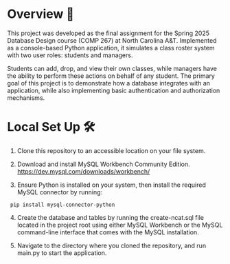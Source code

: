 # Overview 🚀
This project was developed as the final assignment for the Spring 2025 Database Design course (COMP 267) at North Carolina A&T. Implemented as a console-based Python application,
it simulates a class roster system with two user roles: students and managers.

Students can add, drop, and view their own classes, while managers have the ability to perform these actions on behalf of any student. The primary goal of this project is to demonstrate 
how a database integrates with an application, while also implementing basic authentication and authorization mechanisms.

# Local Set Up 🛠️
1. Clone this repository to an accessible location on your file system.

2. Download and install MySQL Workbench Community Edition. https://dev.mysql.com/downloads/workbench/

3. Ensure Python is installed on your system, then install the required MySQL connector by running:
```shell
 pip install mysql-connector-python
```
4. Create the database and tables by running the create-ncat.sql file located in the project root using either MySQL Workbench or the MySQL command-line interface that comes with the MySQL installation.

5. Navigate to the directory where you cloned the repository, and run main.py to start the application.
